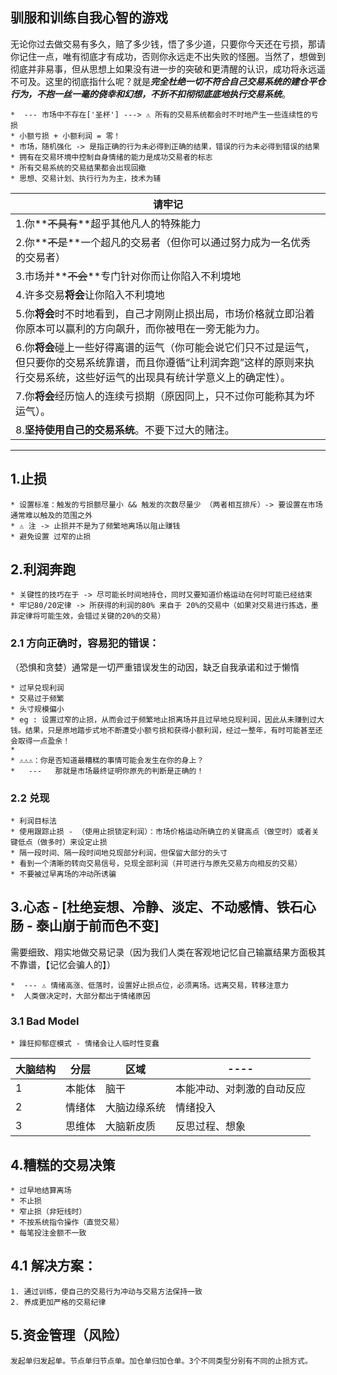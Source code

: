 ## 驯服和训练自我心智的游戏

无论你过去做交易有多久，赔了多少钱，悟了多少道，只要你今天还在亏损，那请你记住一点，唯有彻底才有成功，否则你永远走不出失败的怪圈。当然了，想做到彻底并非易事，但从思想上如果没有进一步的突破和更清醒的认识，成功将永远遥不可及。这里的彻底指什么呢？就是***完全杜绝一切不符合自己交易系统的建仓平仓行为，不抱一丝一毫的侥幸和幻想，不折不扣彻彻底底地执行交易系统***。

	*  --- 市场中不存在['圣杯'] ---> ⚠️ 所有的交易系统都会时不时地产生一些连续性的亏损
	* 小额亏损 + 小额利润 = 零！
	* 市场，随机强化 -> 是指正确的行为未必得到正确的结果，错误的行为未必得到错误的结果
	* 拥有在交易环境中控制自身情绪的能力是成功交易者的标志
	* 所有交易系统的交易结果都会出现回撤
    * 思想、交易计划、执行行为为主，技术为辅



|  请牢记  |
|  ----  |
| 1.你**~~不具有~~**超乎其他凡人的特殊能力  |
| 2.你**~~不是~~**一个超凡的交易者（但你可以通过努力成为一名优秀的交易者）  |
| 3.市场并**~~不会~~**专门针对你而让你陷入不利境地  |
| 4.许多交易**将会**让你陷入不利境地  |
| 5.你**将会**时不时地看到，自己才刚刚止损出局，市场价格就立即沿着你原本可以赢利的方向飙升，而你被甩在一旁无能为力。  |
| 6.你**将会**碰上一些好得离谱的运气（你可能会说它们只不过是运气，但只要你的交易系统靠谱，而且你遵循“让利润奔跑”这样的原则来执行交易系统，这些好运气的出现具有统计学意义上的确定性）。  |
| 7.你**将会**经历恼人的连续亏损期（原因同上，只不过你可能称其为坏运气）。  |
| 8.**坚持使用自己的交易系统**。不要下过大的赌注。  |


---



## 1.止损
	* 设置标准：触发的亏损额尽量小 && 触发的次数尽量少 （两者相互排斥）-> 要设置在市场通常难以触及的范围之外
	* ⚠️ 注 -> 止损并不是为了频繁地离场以阻止赚钱
	* 避免设置 过窄的止损

## 2.利润奔跑
	* 关键性的技巧在于 -> 尽可能长时间地持仓，同时又要知道价格运动在何时可能已经结束
	* 牢记80/20定律 -> 所获得的利润的80% 来自于 20%的交易中（如果对交易进行拣选，墨菲定律将可能生效，会错过关键的20%的交易）


### 2.1 方向正确时，容易犯的错误：

（恐惧和贪婪）通常是一切严重错误发生的动因，缺乏自我承诺和过于懒惰

	* 过早兑现利润
	* 交易过于频繁
	* 头寸规模偏小
	* eg : 设置过窄的止损，从而会过于频繁地止损离场并且过早地兑现利润，因此从未赚到过大钱。结果，只是原地踏步式地不断遭受小额亏损和获得小额利润，经过一整年，有时可能甚至还会取得一点盈余！
	*	
	* ⚠️⚠️⚠️：你是否知道最糟糕的事情可能会发生在你的身上？
	*   ---   那就是市场最终证明你原先的判断是正确的！


### 2.2 兑现
	* 利润目标法 
	* 使用跟踪止损 - （使用止损锁定利润）：市场价格运动所确立的关键高点（做空时）或者关键低点（做多时）来设定止损
	* 隔一段时间、隔一段时间地兑现部分利润，但保留大部分的头寸
	* 看到一个清晰的转向交易信号，兑现全部利润（并可进行与原先交易方向相反的交易）
	* 不要被过早离场的冲动所诱骗

## 3.心态 - [杜绝妄想、冷静、淡定、不动感情、铁石心肠 - 泰山崩于前而色不变]

需要细致、翔实地做交易记录（因为我们人类在客观地记忆自己输赢结果方面极其不靠谱，【记忆会骗人的】）

	*  --- ⚠️ 情绪高涨、低落时，设置好止损点位，必须离场。远离交易，转移注意力
	*  人类做决定时，大部分都出于情绪原因

### 3.1 Bad Model

	* 躁狂抑郁症模式 - 情绪会让人临时性变蠢

|  大脑结构 | 分层 | 区域  | ----  |
|  ----  |  ----  | ----  | ----  |
| 1 | 本能体  | 脑干  | 本能冲动、对刺激的自动反应  |
| 2	 | 情绪体  | 大脑边缘系统  | 情绪投入  |
| 3 | 思维体  | 大脑新皮质  | 反思过程、想象  |


## 4.糟糕的交易决策
	* 过早地结算离场
	* 不止损
	* 窄止损（非短线时）
	* 不按系统指令操作（直觉交易）
	* 每笔投注金额不一致
 
## 4.1 解决方案：
	1. 通过训练，使自己的交易行为冲动与交易方法保持一致
	2. 养成更加严格的交易纪律

## 5.资金管理（风险）
	发起单归发起单。节点单归节点单。加仓单归加仓单。3个不同类型分别有不同的止损方式。



